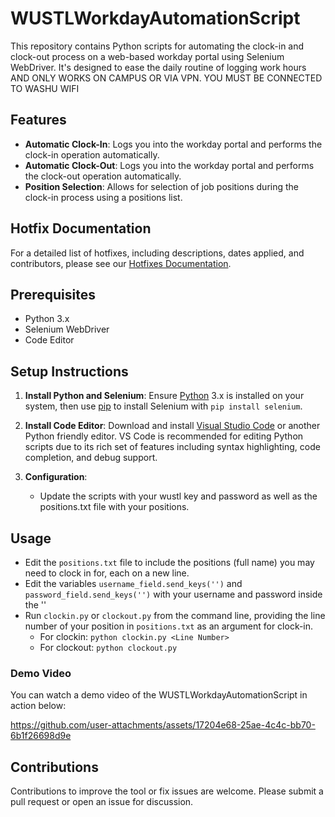 # WUSTLWorkdayAutomationScript

This repository contains Python scripts for automating the clock-in and clock-out process on a web-based workday portal using Selenium WebDriver. It's designed to ease the daily routine of logging work hours AND ONLY WORKS ON CAMPUS OR VIA VPN. YOU MUST BE CONNECTED TO WASHU WIFI

## Features

- **Automatic Clock-In**: Logs you into the workday portal and performs the clock-in operation automatically.
- **Automatic Clock-Out**: Logs you into the workday portal and performs the clock-out operation automatically.
- **Position Selection**: Allows for selection of job positions during the clock-in process using a positions list.

## Hotfix Documentation

For a detailed list of hotfixes, including descriptions, dates applied, and contributors, please see our [Hotfixes Documentation](HOTFIXES.md).


## Prerequisites

- Python 3.x
- Selenium WebDriver
- Code Editor

## Setup Instructions

1. **Install Python and Selenium**:
   Ensure [Python](https://www.python.org/downloads/) 3.x is installed on your system, then use [pip](https://pypi.org/project/pip/) to install Selenium with `pip install selenium`.

2. **Install Code Editor**:
   Download and install [Visual Studio Code](https://code.visualstudio.com/) or another Python friendly editor. VS Code is recommended for editing Python scripts due to its rich set of features including syntax highlighting, code completion, and debug support.

3. **Configuration**:
   - Update the scripts with your wustl key and password as well as the positions.txt file with your positions.

## Usage

- Edit the `positions.txt` file to include the positions (full name) you may need to clock in for, each on a new line.
- Edit the variables `username_field.send_keys('')` and `password_field.send_keys('')` with your username and password inside the ''
- Run `clockin.py` or `clockout.py` from the command line, providing the line number of your position in `positions.txt` as an argument for clock-in. 
    - For clockin: `python clockin.py <Line Number>`
    - For clockout: `python clockout.py`

### Demo Video

You can watch a demo video of the WUSTLWorkdayAutomationScript in action below:

https://github.com/user-attachments/assets/17204e68-25ae-4c4c-bb70-6b1f26698d9e





## Contributions
Contributions to improve the tool or fix issues are welcome. Please submit a pull request or open an issue for discussion.
